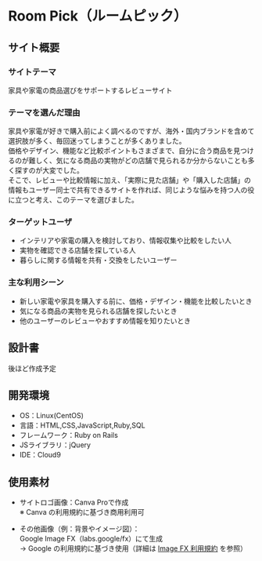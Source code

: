 # Room Pick（ルームピック）

## サイト概要
### サイトテーマ
家具や家電の商品選びをサポートするレビューサイト
​
### テーマを選んだ理由
家具や家電が好きで購入前によく調べるのですが、海外・国内ブランドを含めて選択肢が多く、毎回迷ってしまうことが多くありました。  
価格やデザイン、機能など比較ポイントもさまざまで、自分に合う商品を見つけるのが難しく、気になる商品の実物がどの店舗で見られるか分からないことも多く探すのが大変でした。  
そこで、レビューや比較情報に加え、「実際に見た店舗」や「購入した店舗」の情報もユーザー同士で共有できるサイトを作れば、同じような悩みを持つ人の役に立つと考え、このテーマを選びました。
​
### ターゲットユーザ
- インテリアや家電の購入を検討しており、情報収集や比較をしたい人
- 実物を確認できる店舗を探している人
- 暮らしに関する情報を共有・交換をしたいユーザー
​
### 主な利用シーン
- 新しい家電や家具を購入する前に、価格・デザイン・機能を比較したいとき
- 気になる商品の実物を見られる店舗を探したいとき
- 他のユーザーのレビューやおすすめ情報を知りたいとき
​
## 設計書
後ほど作成予定
​
## 開発環境
- OS：Linux(CentOS)
- 言語：HTML,CSS,JavaScript,Ruby,SQL
- フレームワーク：Ruby on Rails
- JSライブラリ：jQuery
- IDE：Cloud9
​
## 使用素材
- サイトロゴ画像：Canva Proで作成  
  ※ Canva の利用規約に基づき商用利用可

- その他画像（例：背景やイメージ図）：  
  Google Image FX（labs.google/fx）にて生成  
  → Google の利用規約に基づき使用（詳細は [Image FX 利用規約](https://policies.google.com) を参照）  